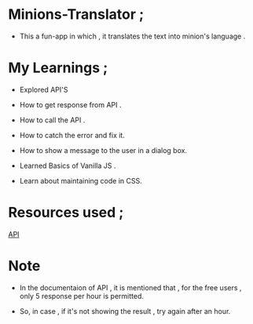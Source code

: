 # Minions-Translator ;
 - This a fun-app in which , it translates the text  into minion's language . 

# My Learnings ;

 - Explored API'S

 - How to get response from API .
 
 - How to call the API .

 - How to catch the error and fix it.

 - How to show a message to the user in a dialog box.

 - Learned Basics of Vanilla JS .

 - Learn about maintaining code in CSS.

# Resources used ;

[API](https://funtranslations.com/)

# Note 
 - In the documentaion of API , it is mentioned that , for the free users , only 5 response per hour is permitted.

 - So, in case , if it's not showing the result , try again after an hour.
